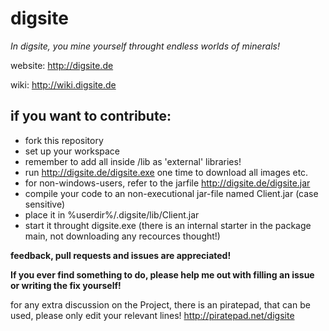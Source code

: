 digsite
=======

*In digsite, you mine yourself throught endless worlds of minerals!*

website: http://digsite.de

wiki: http://wiki.digsite.de

if you want to contribute:
--------------------------
- fork this repository
- set up your workspace
 - remember to add all inside /lib as 'external' libraries!
- run http://digsite.de/digsite.exe one time to download all images etc.
 - for non-windows-users, refer to the jarfile http://digsite.de/digsite.jar
- compile your code to an non-executional jar-file named Client.jar (case sensitive)
- place it in %userdir%/.digsite/lib/Client.jar
- start it throught digsite.exe (there is an internal starter in the package main, not downloading any recources thought!)

**feedback, pull requests and issues are appreciated!**

**If you ever find something to do, please help me out with filling an issue or writing the fix yourself!**

for any extra discussion on the Project, there is an piratepad, that can be used, please only edit your relevant lines!
http://piratepad.net/digsite
